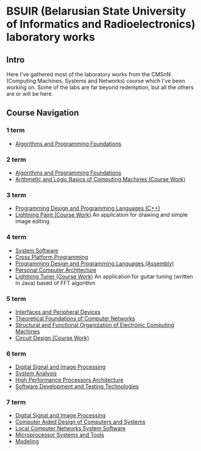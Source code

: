 ﻿# BSUIR (Belarusian State University of Informatics and Radioelectronics) laboratory works

## Intro
Here I've gathered most of the laboratory works from the CMSnN (Computing Machines, Systems and Networks) course which I've been working on. Some of the labs are far beyond redemption, but all the others are or will be here.

## Course Navigation

### 1 term

* [Algorithms and Programming Foundations](https://github.com/NasterVill/BSUIR_Labs/tree/master/1%20term/Algorithms-and-Programming-Foundations)

### 2 term

* [Algorithms and Programming Foundations](https://github.com/NasterVill/BSUIR_Labs/tree/master/2%20term/Algorithms-and-Programming-Foundations)
* [Arithmetic and Logic Basics of Computing Machines (Course Work)](https://github.com/NasterVill/BSUIR_Labs/tree/master/CourseWorks/Arithmetic-and-Logic-Basics-of-Computing-Machines)

### 3 term
* [Programming Design and Programming Languages (C++)](https://github.com/NasterVill/BSUIR_Labs/tree/master/3%20term/Programming-Design-and-Programming-Languages-C%2B%2B)
* [Lightning Paint (Course Work)](https://github.com/NasterVill/BSUIR_Labs/tree/master/CourseWorks/LightningPaint)
An application for drawing and simple image editing

### 4 term
* [System Software](https://github.com/NasterVill/BSUIR_Labs/tree/master/4%20term/System_Software_-SPO-)
* [Cross Platform Programming](https://github.com/NasterVill/BSUIR_Labs/tree/master/4%20term/Cross_Platform_Programming-Course)
* [Programming Design and Programming Languages (Assembly)](https://github.com/NasterVill/BSUIR_Labs/tree/master/4%20term/Programming-Design-and-Programming-Languages-Assembly)
* [Personal Computer Architecture](https://github.com/NasterVill/BSUIR_Labs/tree/master/4%20term/Personal-Computer-Architecture)
* [Lightning Tuner (Course Work)](https://github.com/NasterVill/BSUIR_Labs/tree/master/CourseWorks/LightningTuner)
An application for guitar tuning (written in Java) based of FFT algorithm

### 5 term

* [Interfaces and Peripheral Devices](https://github.com/NasterVill/BSUIR_Labs/tree/master/5%20term/Interfaces-and-Peripheral-Devices-IPD-)
* [Theoretical Foundations of Computer Networks](https://github.com/NasterVill/BSUIR_Labs/tree/master/5%20term/Theoretical-Foundations-of-Computer-Networks-TFoCN)
* [Structural and Functional Organization of Electronic Computing Machines](https://github.com/NasterVill/BSUIR_Labs/tree/master/5%20term/Structural-and-Functional-Organization-of-Electronic-%D0%A1omputing-Machines-SFOECM)
* [Circuit Design (Course Work)](https://github.com/NasterVill/BSUIR_Labs/tree/master/CourseWorks/Circuit-Design)

### 6 term

* [Digital Signal and Image Processing](https://github.com/NasterVill/BSUIR_Labs/tree/master/6%20term/DSIP-Digital-Signal-and-Image-Processing-)
* [System Analysis](https://github.com/NasterVill/BSUIR_Labs/tree/master/6%20term/SA%20(System-Analysis))
* [High Performance Processors Architecture](https://github.com/NasterVill/BSUIR_Labs/tree/master/6%20term/HPPA-High-Performance-Processors-Architecture)
* [Software Development and Testing Technologies](https://github.com/NasterVill/BSUIR_Labs/tree/master/6%20term/GoParty%20(Software-Development-and-Testing-Technologies))

### 7 term

* [Digital Signal and Image Processing](https://github.com/NasterVill/BSUIR_Labs/tree/master/7%20term/DSIP-Digital-Signal-and-Image-Processing)
* [Computer Aided Design of Computers and Systems](https://github.com/NasterVill/BSUIR_Labs/tree/master/7%20term/Computer-Aided-Design-of-Computers-and-Systems)
* [Local Computer Networks System Software](https://github.com/NasterVill/BSUIR_Labs/tree/master/7%20term/Local-Computer-Networks-System-Software)
* [Microprocessor Systems and Tools](https://github.com/NasterVill/BSUIR_Labs/tree/master/7%20term/Microprocessor-Systems-and-Tools)
* [Modeling](https://github.com/NasterVill/BSUIR_Labs/tree/master/7%20term/Modeling)
